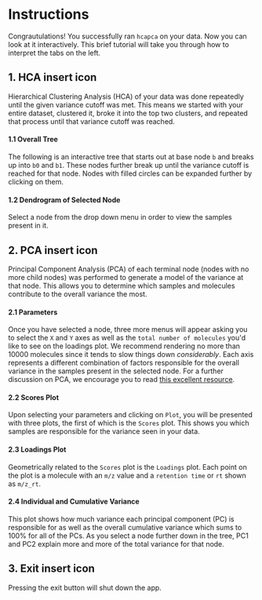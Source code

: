 # Instructions

Congrautulations! You successfully ran `hcapca` on your data. Now you can look at it interactively. This brief tutorial will take you through how to interpret the tabs on the left.

## 1. HCA insert icon
Hierarchical Clustering Analysis (HCA) of your data was done repeatedly until the given variance cutoff was met. This means we started with your entire dataset, clustered it, broke it into the top two clusters, and repeated that process until that variance cutoff was reached.

#### 1.1 Overall Tree
The following is an interactive tree that starts out at base node `b` and breaks up into `b0` and `b1`. These nodes further break up until the variance cutoff is reached for that node.
Nodes with filled circles can be expanded further by clicking on them.

#### 1.2 Dendrogram of Selected Node
Select a node from the drop down menu in order to view the samples present in it.

## 2. PCA insert icon
Principal Component Analysis (PCA) of each terminal node (nodes with no more child nodes) was performed to generate a model of the variance at that node. This allows you to determine which samples and molecules contribute to the overall variance the most.

#### 2.1 Parameters
Once you have selected a node, three more menus will appear asking you to select the `X` and `Y` axes as well as the `total number of molecules` you'd like to see on the loadings plot. We recommend rendering no more than 10000 molecules since it tends to slow things down *considerably*. Each axis represents a different combination of factors responsible for the overall variance in the samples present in the selected node. For a further discussion on PCA, we encourage you to read [this excellent resource](https://doi.org/10.1038/nmeth.4346).

#### 2.2 Scores Plot
Upon selecting your parameters and clicking on `Plot`, you will be presented with three plots, the first of which is the `Scores` plot. This shows you which samples are responsible for the variance seen in your data.

#### 2.3 Loadings Plot
Geometrically related to the `Scores` plot is the `Loadings` plot. Each point on the plot is a molecule with an `m/z` value and a `retention time` or `rt` shown as `m/z_rt`.

#### 2.4 Individual and Cumulative Variance
This plot shows how much variance each principal component (PC) is responsible for as well as the overall cumulative variance which sums to 100% for all of the PCs. As you select a node further down in the tree, PC1 and PC2 explain more and more of the total variance for that node.

## 3. Exit insert icon
Pressing the exit button will shut down the app.
